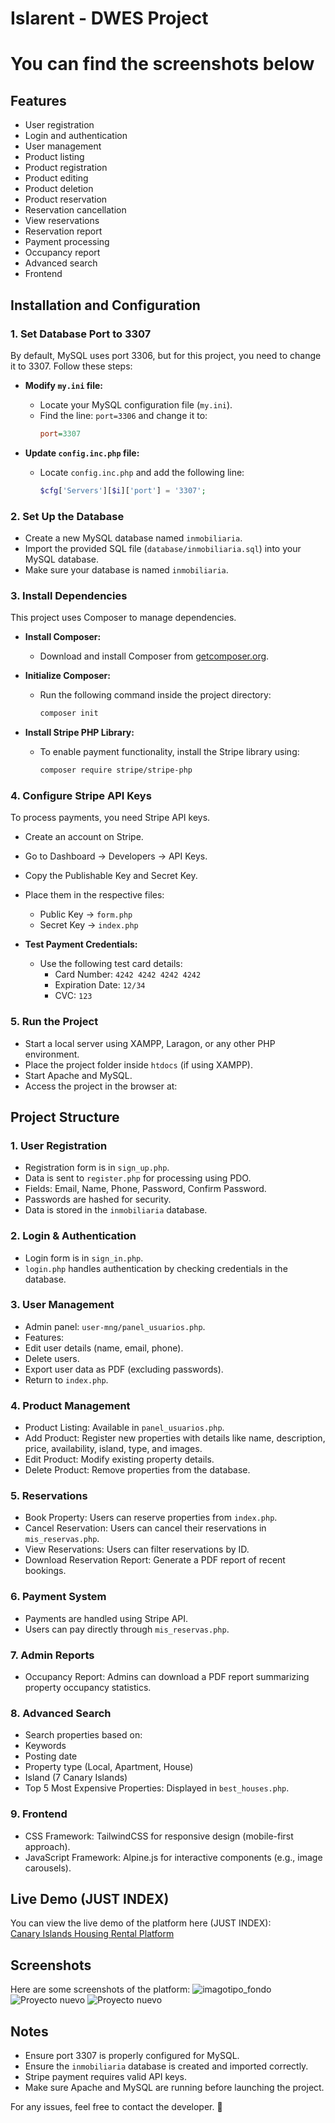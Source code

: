 # Islarent - DWES Project

# You can find the screenshots below

## Features


- User registration
- Login and authentication
- User management
- Product listing
- Product registration
- Product editing
- Product deletion
- Product reservation
- Reservation cancellation
- View reservations
- Reservation report
- Payment processing
- Occupancy report
- Advanced search
- Frontend

## Installation and Configuration

### 1. Set Database Port to 3307

By default, MySQL uses port 3306, but for this project, you need to change it to 3307. Follow these steps:

- **Modify `my.ini` file:**
  - Locate your MySQL configuration file (`my.ini`).
  - Find the line: `port=3306` and change it to:
	```ini
	port=3307
	```

- **Update `config.inc.php` file:**
  - Locate `config.inc.php` and add the following line:
	```php
	$cfg['Servers'][$i]['port'] = '3307';
	```

### 2. Set Up the Database

- Create a new MySQL database named `inmobiliaria`.
- Import the provided SQL file (`database/inmobiliaria.sql`) into your MySQL database.
- Make sure your database is named `inmobiliaria`.

### 3. Install Dependencies

This project uses Composer to manage dependencies.

- **Install Composer:**
  - Download and install Composer from [getcomposer.org](https://getcomposer.org/).

- **Initialize Composer:**
  - Run the following command inside the project directory:
	```bash
	composer init
	```

- **Install Stripe PHP Library:**
  - To enable payment functionality, install the Stripe library using:
	```bash
	composer require stripe/stripe-php
	```

### 4. Configure Stripe API Keys

To process payments, you need Stripe API keys.

- Create an account on Stripe.
- Go to Dashboard → Developers → API Keys.
- Copy the Publishable Key and Secret Key.
- Place them in the respective files:
  - Public Key → `form.php`
  - Secret Key → `index.php`

- **Test Payment Credentials:**
  - Use the following test card details:
	- Card Number: `4242 4242 4242 4242`
	- Expiration Date: `12/34`
	- CVC: `123`

### 5. Run the Project

- Start a local server using XAMPP, Laragon, or any other PHP environment.
- Place the project folder inside `htdocs` (if using XAMPP).
- Start Apache and MySQL.
- Access the project in the browser at:


## Project Structure

### 1. User Registration

- Registration form is in `sign_up.php`.
- Data is sent to `register.php` for processing using PDO.
- Fields: Email, Name, Phone, Password, Confirm Password.
- Passwords are hashed for security.
- Data is stored in the `inmobiliaria` database.

### 2. Login & Authentication

- Login form is in `sign_in.php`.
- `login.php` handles authentication by checking credentials in the database.

### 3. User Management

- Admin panel: `user-mng/panel_usuarios.php`.
- Features:
- Edit user details (name, email, phone).
- Delete users.
- Export user data as PDF (excluding passwords).
- Return to `index.php`.

### 4. Product Management

- Product Listing: Available in `panel_usuarios.php`.
- Add Product: Register new properties with details like name, description, price, availability, island, type, and images.
- Edit Product: Modify existing property details.
- Delete Product: Remove properties from the database.

### 5. Reservations

- Book Property: Users can reserve properties from `index.php`.
- Cancel Reservation: Users can cancel their reservations in `mis_reservas.php`.
- View Reservations: Users can filter reservations by ID.
- Download Reservation Report: Generate a PDF report of recent bookings.

### 6. Payment System

- Payments are handled using Stripe API.
- Users can pay directly through `mis_reservas.php`.

### 7. Admin Reports

- Occupancy Report: Admins can download a PDF report summarizing property occupancy statistics.

### 8. Advanced Search

- Search properties based on:
- Keywords
- Posting date
- Property type (Local, Apartment, House)
- Island (7 Canary Islands)
- Top 5 Most Expensive Properties: Displayed in `best_houses.php`.

### 9. Frontend

- CSS Framework: TailwindCSS for responsive design (mobile-first approach).
- JavaScript Framework: Alpine.js for interactive components (e.g., image carousels).

## Live Demo (JUST INDEX)

You can view the live demo of the platform here (JUST INDEX):  
[Canary Islands Housing Rental Platform](https://ankkdev.github.io/islarent.github.io/)

## Screenshots

Here are some screenshots of the platform:
![imagotipo_fondo](https://github.com/user-attachments/assets/8bb46f1a-9e3e-4741-bba9-de8dc54dda54)
![Proyecto nuevo](https://github.com/user-attachments/assets/f9322b80-25b2-4398-8329-e83f6ea4e94c)
![Proyecto nuevo](https://github.com/user-attachments/assets/8d6bf9f6-24a6-4386-a21e-3662f61199cd)

## Notes

- Ensure port 3307 is properly configured for MySQL.
- Ensure the `inmobiliaria` database is created and imported correctly.
- Stripe payment requires valid API keys.
- Make sure Apache and MySQL are running before launching the project.

For any issues, feel free to contact the developer. 🚀



